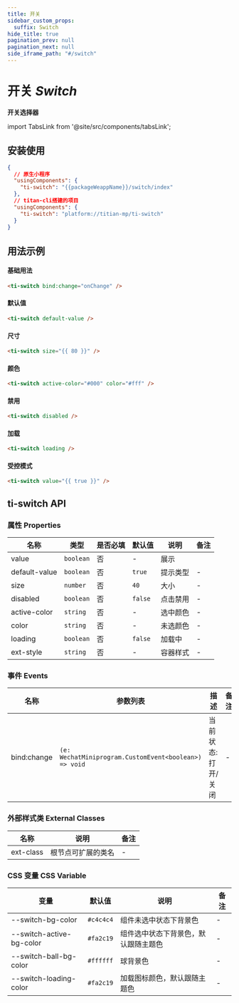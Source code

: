 ```yaml
---
title: 开关
sidebar_custom_props:
  suffix: Switch
hide_title: true
pagination_prev: null
pagination_next: null
side_iframe_path: "#/switch"
---
```


# 开关 _Switch_
**开关选择器**

import TabsLink from '@site/src/components/tabsLink';

<TabsLink id="ti-switch-api" />

## 安装使用
```json showLineNumbers
{
  // 原生小程序
  "usingComponents": {
    "ti-switch": "{{packageWeappName}}/switch/index"
  },
  // titan-cli搭建的项目
  "usingComponents": {
    "ti-switch": "platform://titian-mp/ti-switch"
  }
}
```

## 用法示例

#### 基础用法
```html showLineNumbers
<ti-switch bind:change="onChange" />
```
#### 默认值
```html showLineNumbers
<ti-switch default-value />
```
#### 尺寸
```html showLineNumbers
<ti-switch size="{{ 80 }}" />
```
#### 颜色
```html showLineNumbers
<ti-switch active-color="#000" color="#fff" />
```
#### 禁用
```html showLineNumbers
<ti-switch disabled />
```
#### 加载
```html showLineNumbers
<ti-switch loading />
```
#### 受控模式
```html showLineNumbers
<ti-switch value="{{ true }}" />
```
## ti-switch API
### 属性 **Properties**

| 名称         | 类型      | 是否必填 | 默认值 | 说明     | 备注 |
| ------------ | --------- | -------- | ------ | -------- | ---- |
| value        | `boolean` | 否       | -      | 展示     |      |
| default-value | `boolean` | 否       | `true`   | 提示类型 | -    |
| size         | `number`  | 否       | `40`     | 大小     | -    |
| disabled     | `boolean` | 否       | `false`  | 点击禁用 | -    |
| active-color  | `string`  | 否       | -     | 选中颜色 | -    |
| color        | `string`  | 否       | -     | 未选颜色 | -    |
| loading      | `boolean` | 否       | `false`  | 加载中   | -    |
| ext-style     | `string`  | 否       | -     | 容器样式 | -    |

### 事件 **Events**

| 名称     | 参数列表 | 描述             | 备注 |
| -------- | -------- | ---------------- | ---- |
| bind:change | `(e: WechatMiniprogram.CustomEvent<boolean>) => void`   | 当前状态:打开/关闭 | -    |

### 外部样式类 **External Classes**

| 名称     | 说明               | 备注 |
| -------- | ------------------ | ---- |
| ext-class | 根节点可扩展的类名 | -    |

### CSS 变量 **CSS Variable**
| 变量 | 默认值 | 说明 | 备注 |
| ---- | ------ | ---- | ---- |
| --switch-bg-color        | `#c4c4c4` |  组件未选中状态下背景色 | -    |
| --switch-active-bg-color | `#fa2c19` | 组件选中状态下背景色，默认跟随主题色   | -    |
| --switch-ball-bg-color   | `#ffffff` | 球背景色               | -    |
| --switch-loading-color   | `#fa2c19` | 加载图标颜色，默认跟随主题色              | -    |


